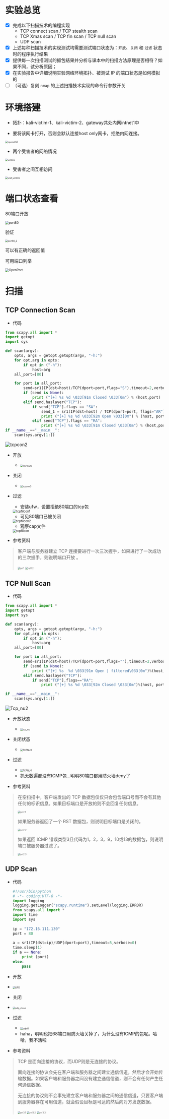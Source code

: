 # 实验总览

- [x] 完成以下扫描技术的编程实现
  - TCP connect scan / TCP stealth scan
  - TCP Xmas scan / TCP fin scan / TCP null scan
  - UDP scan
- [x] 上述每种扫描技术的实现测试均需要测试端口状态为：`开放`、`关闭` 和 `过滤` 状态时的程序执行结果
- [x] 提供每一次扫描测试的抓包结果并分析与课本中的扫描方法原理是否相符？如果不同，试分析原因；
- [x] 在实验报告中详细说明实验网络环境拓扑、被测试 IP 的端口状态是如何模拟的
- [ ] （可选）复刻 `nmap` 的上述扫描技术实现的命令行参数开关

# 环境搭建

* 拓扑：kali-victim-1、kali-victim-2、gateway共处内网intnet1中

* 要将该网卡打开，否则会默认连接host only网卡，拒绝内网连接。

<img src="chp5_pic\openeth0.png" alt="openeth0" style="zoom:50%;" />

* 两个受害者的网络情况

<img src="chp5_pic\victims.png" alt="victims" style="zoom:50%;" />

* 受害者之间互相访问

<img src="chp5_pic\visit_victims.png" alt="visit_victims" style="zoom:50%;" />

# 端口状态查看

80端口开放

<img src="chp5_pic\port80.png" alt="port80" style="zoom:70%;" />

验证

 <img src="chp5_pic\port80_2.png" alt="port80_2" style="zoom:50%;" />

可以有正确的返回值

可用端口列举

 <img src="chp5_pic\OpenPort.png" alt="OpenPort" style="zoom:70%;" />

# 扫描

## TCP Connection Scan

* 代码

```python
from scapy.all import *
import getopt
import sys

def scan(argv):
    opts, args = getopt.getopt(argv, "-h:")
    for opt,arg in opts:
        if opt in ("-h"):
            host=arg
    all_port=[80]

    for port in all_port:
        send=sr1(IP(dst=host)/TCP(dport=port,flags="S"),timeout=2,verbose=0)
        if (send is None):
            print ("[+] %s %d \033[91m Closed \033[0m") % (host,port)
        elif send.haslayer("TCP"):
            if send["TCP"].flags == "SA":
                send_1 = sr1(IP(dst=host) / TCP(dport=port, flags="AR"), timeout=2, verbose=0)
                print ("[+] %s %d \033[92m Open \033[0m") % (host, port)
            elif send["TCP"].flags == "RA":
                print ("[+] %s %d \033[91m Closed \033[0m") % (host,port)
if __name__=="__main__":
    scan(sys.argv[1:])
```

![tcpcon2](chp5_pic\TCP_con2.png)

* 开放

  * <img src="chp5_pic\TCP_con.png" alt="TCPCON" style="zoom:50%;" />

* 关闭

  * <img src="chp5_pic\TCP_con3.png" alt="tcpcon3" style="zoom:50%;" />

* 过滤

  * 安装ufw，设置拒绝80端口的tcp包

  <img src="chp5_pic\tcpfilcon1.png" alt="tcpfilcon1" style="zoom:70%;" />

  * 可见80端口已被关闭

  <img src="chp5_pic\tcpfilcon2.png" alt="tcpfilcon2" style="zoom:70%;" />

  * 观察cap文件

  <img src="chp5_pic\tcpfilcon3.png" alt="tcpfilcon" style="zoom:70%;" />

* 参考资料

>  客户端与服务器建立 TCP 连接要进行一次三次握手，如果进行了一次成功的三次握手，则说明端口开放 。
>
> <img src="chp5_pic\ref1.png" alt="ref1" style="zoom:50%;" />
>
> <img src="chp5_pic\ref1_2.png" alt="ref1.2" style="zoom:50%;" />

## TCP Null Scan

* 代码

```python
from scapy.all import *
import getopt
import sys

def scan(argv):
    opts, args = getopt.getopt(argv, "-h:")
    for opt,arg in opts:
        if opt in ("-h"):
            host=arg
    all_port=[80]

    for port in all_port:
        send=sr1(IP(dst=host)/TCP(dport=port,flags=""),timeout=2,verbose=0)
        if (send is None):
            print ("[+] %s  %d \033[91m Open | filtered\033[0m")%(host,port)
        elif send.haslayer("TCP"):
            if send["TCP"].flags=="RA":
                print ("[+] %s %d \033[92m Closed \033[0m")%(host, port)

if __name__=="__main__":
    scan(sys.argv[1:])
```

![Tcp_nu2](chp5_pic\TCP_NU2.png)

* 开放状态
  * <img src="chp5_pic\TCP_NU.png" alt="tcp_nu" style="zoom:50%;" />

* 关闭状态
  * <img src="chp5_pic\TCPNU3.png" alt="TCPNU3" style="zoom:50%;" />
* 过滤
  * <img src="chp5_pic\TCPNU4.png" alt="TCPNU4" style="zoom:50%;" />
  * 抓无数遍都没有ICMP包...明明80端口都用防火墙deny了
* 参考资料

>  在空扫描中，客户端发出的 TCP 数据包仅仅只会包含端口号而不会有其他任何的标识信息。如果目标端口是开放的则不会回复任何信息。 
>
> <img src="chp5_pic\ref2_1.png" alt="ref2.1" style="zoom:50%;" />
>
> 如果服务器返回了一个 RST 数据包，则说明目标端口是关闭的。 
>
> <img src="chp5_pic\ref2_2.png" alt="ref2.2" style="zoom:50%;" />
>
>  如果返回 ICMP 错误类型3且代码为1，2，3，9，10或13的数据包，则说明端口被服务器过滤了。 
>
> <img src="chp5_pic\ref2_3.png" alt="ref2.3" style="zoom:50%;" />

## UDP Scan

* 代码

  ```python
  #!/usr/bin/python
  # -*- coding:UTF-8 -*-
  import logging
  logging.getLogger("scapy.runtime").setLevel(logging.ERROR)
  from scapy.all import *
  import time
  import sys
    
  ip = "172.16.111.130"
  port = 80
   
  a = sr1(IP(dst=ip)/UDP(dport=port),timeout=5,verbose=0)
  time.sleep(1)
  if a == None:
      print (port)
  else:
      pass
  ```

* 开放
  
* <img src="chp5_pic\UDP.png" alt="UPD" style="zoom:50%;" />
  
* 关闭
  
* <img src="chp5_pic\UDP_close.png" alt="udp_close" style="zoom:50%;" />
  
* 过滤
  * <img src="chp5_pic\UDPfli.png" alt="udpfil" style="zoom:50%;" />
  * haha，明明也把68端口用防火墙关掉了，为什么没有ICMP的包呢。哈哈，我不活啦
* 参考资料

> TCP 是面向连接的协议，而UDP则是无连接的协议。
>
> 面向连接的协议会先在客户端和服务器之间建立通信信道，然后才会开始传输数据。如果客户端和服务器之间没有建立通信信道，则不会有任何产生任何通信数据。
>
> 无连接的协议则不会事先建立客户端和服务器之间的通信信道，只要客户端到服务器存在可用信道，就会假设目标是可达的然后向对方发送数据。
>
> <img src="chp5_pic\ref3_1.png" alt="ref3.1" style="zoom:50%;" />
>
> <img src="chp5_pic\ref3_2.png" alt="ref3.2" style="zoom:50%;" />
>
> <img src="chp5_pic\ref3_3.png" alt="ref3.3" style="zoom:50%;" />